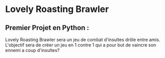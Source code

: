 # Lovely Roasting Brawler

## Premier Projet en Python :
Lovely Roasting Brawler sera un jeu de combat d'insultes drôle entre amis. 
<br>
L'objectif sera de créer un jeu en 1 contre 1 qui a pour but de vaincre son ennemi a coup d'insultes?
<br>
